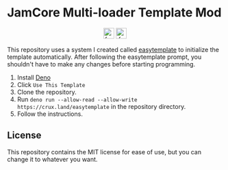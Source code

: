 # JamCore Multi-loader Template Mod

<p align="center">
    <img alt="forge" height="25" src="https://cdn.jsdelivr.net/npm/@intergrav/devins-badges@3/assets/compact/supported/forge_vector.svg">
    <img alt="fabric" height="25" src="https://cdn.jsdelivr.net/npm/@intergrav/devins-badges@3/assets/compact/supported/fabric_vector.svg">
</p>

This repository uses a system I created called
[easytemplate](https://github.com/Jamalam360/easytemplate) to initialize the
template automatically. After following the easytemplate prompt, you shouldn't
have to make any changes before starting programming.

1. Install [Deno](https://deno.land/#installation)
2. Click `Use This Template`
3. Clone the repository.
4. Run `deno run --allow-read --allow-write https://crux.land/easytemplate` in
   the repository directory.
5. Follow the instructions.

## License

This repository contains the MIT license for ease of use, but you can change it
to whatever you want.
